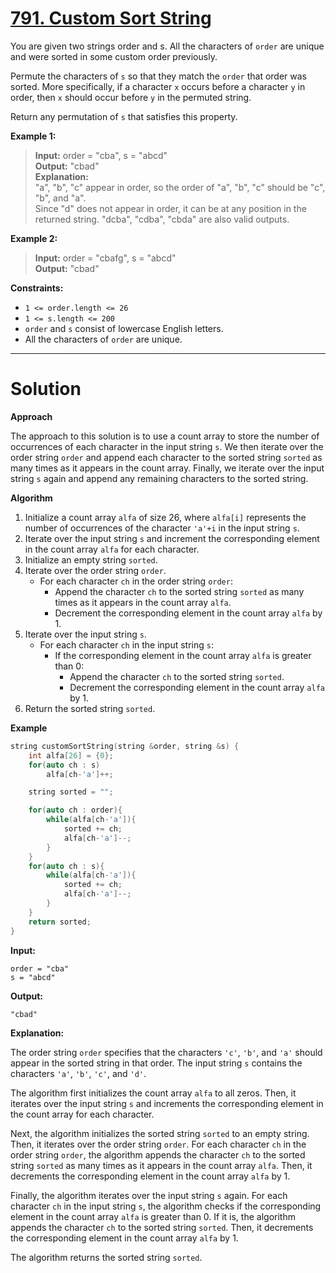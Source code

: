 # [791. Custom Sort String](https://leetcode.com/problems/custom-sort-string/)

You are given two strings order and s. All the characters of `order` are unique and were sorted in some custom order previously.

Permute the characters of `s` so that they match the `order` that order was sorted. More specifically, if a character `x` occurs before a character `y` in order, then `x` should occur before `y` in the permuted string.

Return any permutation of `s` that satisfies this property.

**Example 1:**

>**Input:** order = "cba", s = "abcd"<br>
**Output:** "cbad"<br>
**Explanation:** <br>
"a", "b", "c" appear in order, so the order of "a", "b", "c" should be "c", "b", and "a". <br>
Since "d" does not appear in order, it can be at any position in the returned string. "dcba", "cdba", "cbda" are also valid outputs.

**Example 2:**

>**Input:** order = "cbafg", s = "abcd"<br>
**Output:** "cbad"
 

**Constraints:**

- `1 <= order.length <= 26`
- `1 <= s.length <= 200`
- `order` and `s` consist of lowercase English letters.
- All the characters of `order` are unique.
---
# Solution
**Approach**

The approach to this solution is to use a count array to store the number of occurrences of each character in the input string `s`. We then iterate over the order string `order` and append each character to the sorted string `sorted` as many times as it appears in the count array. Finally, we iterate over the input string `s` again and append any remaining characters to the sorted string.

**Algorithm**

1. Initialize a count array `alfa` of size 26, where `alfa[i]` represents the number of occurrences of the character `'a'+i` in the input string `s`.
2. Iterate over the input string `s` and increment the corresponding element in the count array `alfa` for each character.
3. Initialize an empty string `sorted`.
4. Iterate over the order string `order`.
    * For each character `ch` in the order string `order`:
        * Append the character `ch` to the sorted string `sorted` as many times as it appears in the count array `alfa`.
        * Decrement the corresponding element in the count array `alfa` by 1.
5. Iterate over the input string `s`.
    * For each character `ch` in the input string `s`:
        * If the corresponding element in the count array `alfa` is greater than 0:
            * Append the character `ch` to the sorted string `sorted`.
            * Decrement the corresponding element in the count array `alfa` by 1.
6. Return the sorted string `sorted`.

**Example**

```c++
string customSortString(string &order, string &s) {
    int alfa[26] = {0};
    for(auto ch : s)
        alfa[ch-'a']++;

    string sorted = "";

    for(auto ch : order){
        while(alfa[ch-'a']){
            sorted += ch; 
            alfa[ch-'a']--;
        }
    }
    for(auto ch : s){
        while(alfa[ch-'a']){
            sorted += ch;
            alfa[ch-'a']--;
        }
    }
    return sorted;
}
```

**Input:**

```
order = "cba"
s = "abcd"
```

**Output:**

```
"cbad"
```

**Explanation:**

The order string `order` specifies that the characters `'c'`, `'b'`, and `'a'` should appear in the sorted string in that order. The input string `s` contains the characters `'a'`, `'b'`, `'c'`, and `'d'`.

The algorithm first initializes the count array `alfa` to all zeros. Then, it iterates over the input string `s` and increments the corresponding element in the count array for each character.

Next, the algorithm initializes the sorted string `sorted` to an empty string. Then, it iterates over the order string `order`. For each character `ch` in the order string `order`, the algorithm appends the character `ch` to the sorted string `sorted` as many times as it appears in the count array `alfa`. Then, it decrements the corresponding element in the count array `alfa` by 1.

Finally, the algorithm iterates over the input string `s` again. For each character `ch` in the input string `s`, the algorithm checks if the corresponding element in the count array `alfa` is greater than 0. If it is, the algorithm appends the character `ch` to the sorted string `sorted`. Then, it decrements the corresponding element in the count array `alfa` by 1.

The algorithm returns the sorted string `sorted`.